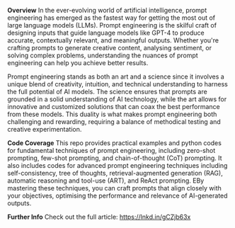 **Overview**
In the ever-evolving world of artificial intelligence, prompt engineering has emerged as the fastest way for getting the most out of large language models (LLMs). Prompt engineering is the skilful craft of designing inputs that guide language models like GPT-4 to produce accurate, contextually relevant, and meaningful outputs. Whether you're crafting prompts to generate creative content, analysing sentiment, or solving complex problems, understanding the nuances of prompt engineering can help you achieve better results.

Prompt engineering stands as both an art and a science since it involves a unique blend of creativity, intuition, and technical understanding to harness the full potential of AI models. The science ensures that prompts are grounded in a solid understanding of AI technology, while the art allows for innovative and customized solutions that can coax the best performance from these models. This duality is what makes prompt engineering both challenging and rewarding, requiring a balance of methodical testing and creative experimentation.

**Code Coverage**
This repo provides practical examples and python codes for fundamental techniques of prompt engineering, including zero-shot prompting, few-shot prompting, and chain-of-thought (CoT) prompting. It also includes codes for advanced prompt engineering techniques including self-consistency, tree of thoughts, retrieval-augmented generation (RAG), automatic reasoning and tool-use (ART), and ReAct prompting. EBy mastering these techniques, you can craft prompts that align closely with your objectives, optimising the performance and relevance of AI-generated outputs.

**Further Info**
Check out the full article: https://lnkd.in/gCZjb63x
